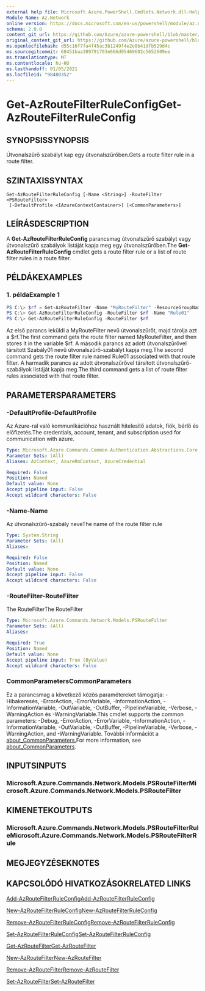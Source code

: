 ```yaml
---
external help file: Microsoft.Azure.PowerShell.Cmdlets.Network.dll-Help.xml
Module Name: Az.Network
online version: https://docs.microsoft.com/en-us/powershell/module/az.network/get-azroutefilterruleconfig
schema: 2.0.0
content_git_url: https://github.com/Azure/azure-powershell/blob/master/src/Network/Network/help/Get-AzRouteFilterRuleConfig.md
original_content_git_url: https://github.com/Azure/azure-powershell/blob/master/src/Network/Network/help/Get-AzRouteFilterRuleConfig.md
ms.openlocfilehash: d55c16f7fa4f45ac3b1249f4e2e8b41dfb529d4c
ms.sourcegitcommit: 68451baa389791703e666d95469602c5652609ee
ms.translationtype: MT
ms.contentlocale: hu-HU
ms.lasthandoff: 01/05/2021
ms.locfileid: "98480352"
---
```

# <span data-ttu-id="ce6e1-101">Get-AzRouteFilterRuleConfig</span><span class="sxs-lookup"><span data-stu-id="ce6e1-101">Get-AzRouteFilterRuleConfig</span></span>

## <span data-ttu-id="ce6e1-102">SYNOPSIS</span><span class="sxs-lookup"><span data-stu-id="ce6e1-102">SYNOPSIS</span></span>
<span data-ttu-id="ce6e1-103">Útvonalszűrő szabályt kap egy útvonalszűrőben.</span><span class="sxs-lookup"><span data-stu-id="ce6e1-103">Gets a route filter rule in a route filter.</span></span>

## <span data-ttu-id="ce6e1-104">SZINTAXIS</span><span class="sxs-lookup"><span data-stu-id="ce6e1-104">SYNTAX</span></span>

```
Get-AzRouteFilterRuleConfig [-Name <String>] -RouteFilter <PSRouteFilter>
 [-DefaultProfile <IAzureContextContainer>] [<CommonParameters>]
```

## <span data-ttu-id="ce6e1-105">LEÍRÁS</span><span class="sxs-lookup"><span data-stu-id="ce6e1-105">DESCRIPTION</span></span>
<span data-ttu-id="ce6e1-106">A **Get-AzRouteFilterRuleConfig** parancsmag útvonalszűrő szabályt vagy útvonalszűrő szabályok listáját kapja meg egy útvonalszűrőben.</span><span class="sxs-lookup"><span data-stu-id="ce6e1-106">The **Get-AzRouteFilterRuleConfig** cmdlet gets a route filter rule or a list of route filter rules in a route filter.</span></span>

## <span data-ttu-id="ce6e1-107">PÉLDÁK</span><span class="sxs-lookup"><span data-stu-id="ce6e1-107">EXAMPLES</span></span>

### <span data-ttu-id="ce6e1-108">1. példa</span><span class="sxs-lookup"><span data-stu-id="ce6e1-108">Example 1</span></span>
```powershell
PS C:\> $rf = Get-AzRouteFilter -Name "MyRouteFilter" -ResourceGroupName "MyResourceGroup"
PS C:\> Get-AzRouteFilterRuleConfig -RouteFilter $rf -Name "Rule01"
PS C:\> Get-AzRouteFilterRuleConfig -RouteFilter $rf
```

<span data-ttu-id="ce6e1-109">Az első parancs leküldi a MyRouteFilter nevű útvonalszűrőt, majd tárolja azt a $rf.</span><span class="sxs-lookup"><span data-stu-id="ce6e1-109">The first command gets the route filter named MyRouteFilter, and then stores it in the variable $rf.</span></span>
<span data-ttu-id="ce6e1-110">A második parancs az adott útvonalszűrővel társított Szabály01 nevű útvonalszűrő-szabályt kapja meg.</span><span class="sxs-lookup"><span data-stu-id="ce6e1-110">The second command gets the route filter rule named Rule01 associated with that route filter.</span></span>
<span data-ttu-id="ce6e1-111">A harmadik parancs az adott útvonalszűrővel társított útvonalszűrő-szabályok listáját kapja meg.</span><span class="sxs-lookup"><span data-stu-id="ce6e1-111">The third command gets a list of route filter rules associated with that route filter.</span></span>

## <span data-ttu-id="ce6e1-112">PARAMETERS</span><span class="sxs-lookup"><span data-stu-id="ce6e1-112">PARAMETERS</span></span>

### <span data-ttu-id="ce6e1-113">-DefaultProfile</span><span class="sxs-lookup"><span data-stu-id="ce6e1-113">-DefaultProfile</span></span>
<span data-ttu-id="ce6e1-114">Az Azure-ral való kommunikációhoz használt hitelesítő adatok, fiók, bérlő és előfizetés.</span><span class="sxs-lookup"><span data-stu-id="ce6e1-114">The credentials, account, tenant, and subscription used for communication with azure.</span></span>

```yaml
Type: Microsoft.Azure.Commands.Common.Authentication.Abstractions.Core.IAzureContextContainer
Parameter Sets: (All)
Aliases: AzContext, AzureRmContext, AzureCredential

Required: False
Position: Named
Default value: None
Accept pipeline input: False
Accept wildcard characters: False
```

### <span data-ttu-id="ce6e1-115">-Name</span><span class="sxs-lookup"><span data-stu-id="ce6e1-115">-Name</span></span>
<span data-ttu-id="ce6e1-116">Az útvonalszűrő-szabály neve</span><span class="sxs-lookup"><span data-stu-id="ce6e1-116">The name of the route filter rule</span></span>

```yaml
Type: System.String
Parameter Sets: (All)
Aliases:

Required: False
Position: Named
Default value: None
Accept pipeline input: False
Accept wildcard characters: False
```

### <span data-ttu-id="ce6e1-117">-RouteFilter</span><span class="sxs-lookup"><span data-stu-id="ce6e1-117">-RouteFilter</span></span>
<span data-ttu-id="ce6e1-118">The RouteFilter</span><span class="sxs-lookup"><span data-stu-id="ce6e1-118">The RouteFilter</span></span>

```yaml
Type: Microsoft.Azure.Commands.Network.Models.PSRouteFilter
Parameter Sets: (All)
Aliases:

Required: True
Position: Named
Default value: None
Accept pipeline input: True (ByValue)
Accept wildcard characters: False
```

### <span data-ttu-id="ce6e1-119">CommonParameters</span><span class="sxs-lookup"><span data-stu-id="ce6e1-119">CommonParameters</span></span>
<span data-ttu-id="ce6e1-120">Ez a parancsmag a következő közös paramétereket támogatja: -Hibakeresés, -ErrorAction, -ErrorVariable, -InformationAction, -InformationVariable, -OutVariable, -OutBuffer, -PipelineVariable, -Verbose, -WarningAction és -WarningVariable.</span><span class="sxs-lookup"><span data-stu-id="ce6e1-120">This cmdlet supports the common parameters: -Debug, -ErrorAction, -ErrorVariable, -InformationAction, -InformationVariable, -OutVariable, -OutBuffer, -PipelineVariable, -Verbose, -WarningAction, and -WarningVariable.</span></span> <span data-ttu-id="ce6e1-121">További információt a [about_CommonParameters.](http://go.microsoft.com/fwlink/?LinkID=113216)</span><span class="sxs-lookup"><span data-stu-id="ce6e1-121">For more information, see [about_CommonParameters](http://go.microsoft.com/fwlink/?LinkID=113216).</span></span>

## <span data-ttu-id="ce6e1-122">INPUTS</span><span class="sxs-lookup"><span data-stu-id="ce6e1-122">INPUTS</span></span>

### <span data-ttu-id="ce6e1-123">Microsoft.Azure.Commands.Network.Models.PSRouteFilter</span><span class="sxs-lookup"><span data-stu-id="ce6e1-123">Microsoft.Azure.Commands.Network.Models.PSRouteFilter</span></span>

## <span data-ttu-id="ce6e1-124">KIMENETEK</span><span class="sxs-lookup"><span data-stu-id="ce6e1-124">OUTPUTS</span></span>

### <span data-ttu-id="ce6e1-125">Microsoft.Azure.Commands.Network.Models.PSRouteFilterRule</span><span class="sxs-lookup"><span data-stu-id="ce6e1-125">Microsoft.Azure.Commands.Network.Models.PSRouteFilterRule</span></span>

## <span data-ttu-id="ce6e1-126">MEGJEGYZÉSEK</span><span class="sxs-lookup"><span data-stu-id="ce6e1-126">NOTES</span></span>

## <span data-ttu-id="ce6e1-127">KAPCSOLÓDÓ HIVATKOZÁSOK</span><span class="sxs-lookup"><span data-stu-id="ce6e1-127">RELATED LINKS</span></span>

[<span data-ttu-id="ce6e1-128">Add-AzRouteFilterRuleConfig</span><span class="sxs-lookup"><span data-stu-id="ce6e1-128">Add-AzRouteFilterRuleConfig</span></span>](./Add-AzRouteFilterRuleConfig.md)

[<span data-ttu-id="ce6e1-129">New-AzRouteFilterRuleConfig</span><span class="sxs-lookup"><span data-stu-id="ce6e1-129">New-AzRouteFilterRuleConfig</span></span>](./New-AzRouteFilterRuleConfig.md)

[<span data-ttu-id="ce6e1-130">Remove-AzRouteFilterRuleConfig</span><span class="sxs-lookup"><span data-stu-id="ce6e1-130">Remove-AzRouteFilterRuleConfig</span></span>](./Remove-AzRouteFilterRuleConfig.md)

[<span data-ttu-id="ce6e1-131">Set-AzRouteFilterRuleConfig</span><span class="sxs-lookup"><span data-stu-id="ce6e1-131">Set-AzRouteFilterRuleConfig</span></span>](./Set-AzRouteFilterRuleConfig.md)

[<span data-ttu-id="ce6e1-132">Get-AzRouteFilter</span><span class="sxs-lookup"><span data-stu-id="ce6e1-132">Get-AzRouteFilter</span></span>](./Get-AzRouteFilter.md)

[<span data-ttu-id="ce6e1-133">New-AzRouteFilter</span><span class="sxs-lookup"><span data-stu-id="ce6e1-133">New-AzRouteFilter</span></span>](./New-AzRouteFilter.md)

[<span data-ttu-id="ce6e1-134">Remove-AzRouteFilter</span><span class="sxs-lookup"><span data-stu-id="ce6e1-134">Remove-AzRouteFilter</span></span>](./Remove-AzRouteFilter.md)

[<span data-ttu-id="ce6e1-135">Set-AzRouteFilter</span><span class="sxs-lookup"><span data-stu-id="ce6e1-135">Set-AzRouteFilter</span></span>](./Set-AzRouteFilter.md)
